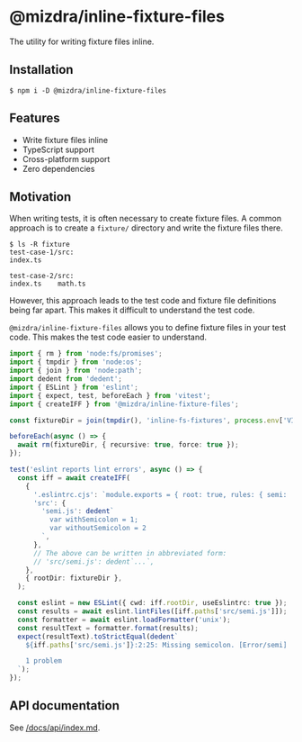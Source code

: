 # @mizdra/inline-fixture-files

The utility for writing fixture files inline.

## Installation

```console
$ npm i -D @mizdra/inline-fixture-files
```

## Features

- Write fixture files inline
- TypeScript support
- Cross-platform support
- Zero dependencies

## Motivation

When writing tests, it is often necessary to create fixture files. A common approach is to create a `fixture/` directory and write the fixture files there.

```console
$ ls -R fixture
test-case-1/src:
index.ts

test-case-2/src:
index.ts    math.ts
```

However, this approach leads to the test code and fixture file definitions being far apart. This makes it difficult to understand the test code.

`@mizdra/inline-fixture-files` allows you to define fixture files in your test code. This makes the test code easier to understand.

```typescript
import { rm } from 'node:fs/promises';
import { tmpdir } from 'node:os';
import { join } from 'node:path';
import dedent from 'dedent';
import { ESLint } from 'eslint';
import { expect, test, beforeEach } from 'vitest';
import { createIFF } from '@mizdra/inline-fixture-files';

const fixtureDir = join(tmpdir(), 'inline-fs-fixtures', process.env['VITEST_POOL_ID']!);

beforeEach(async () => {
  await rm(fixtureDir, { recursive: true, force: true });
});

test('eslint reports lint errors', async () => {
  const iff = await createIFF(
    {
      '.eslintrc.cjs': `module.exports = { root: true, rules: { semi: 'error' } };`,
      'src': {
        'semi.js': dedent`
          var withSemicolon = 1;
          var withoutSemicolon = 2
        `,
      },
      // The above can be written in abbreviated form:
      // 'src/semi.js': dedent`...`,
    },
    { rootDir: fixtureDir },
  );

  const eslint = new ESLint({ cwd: iff.rootDir, useEslintrc: true });
  const results = await eslint.lintFiles([iff.paths['src/semi.js']]);
  const formatter = await eslint.loadFormatter('unix');
  const resultText = formatter.format(results);
  expect(resultText).toStrictEqual(dedent`
    ${iff.paths['src/semi.js']}:2:25: Missing semicolon. [Error/semi]

    1 problem
  `);
});
```

## API documentation

See [/docs/api/index.md](/docs/api/index.md).
